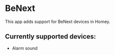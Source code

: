 # BeNext

This app adds support for BeNext devices in Homey.

## Currently supported devices:

* Alarm sound